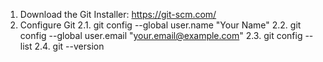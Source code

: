 1. Download the Git Installer: https://git-scm.com/
2. Configure Git
   2.1. git config --global user.name "Your Name"
   2.2. git config --global user.email "your.email@example.com"
   2.3. git config --list
   2.4. git --version



